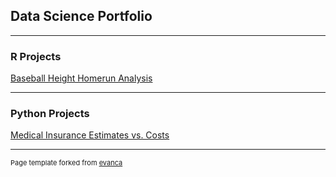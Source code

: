 ## Data Science Portfolio

---

### R Projects

[Baseball Height Homerun Analysis]([/sample_page](https://docs.google.com/presentation/d/1XGhW7SjzQQ5Aa7sspCoQ7zDgOYeQ7O2YBFF9NICYoXY/edit?usp=sharing))


---
### Python Projects

[Medical Insurance Estimates vs. Costs](/pdf/sample_presentation.pdf)



---
<p style="font-size:11px">Page template forked from <a href="https://github.com/evanca/quick-portfolio">evanca</a></p>
<!-- Remove above link if you don't want to attibute -->
